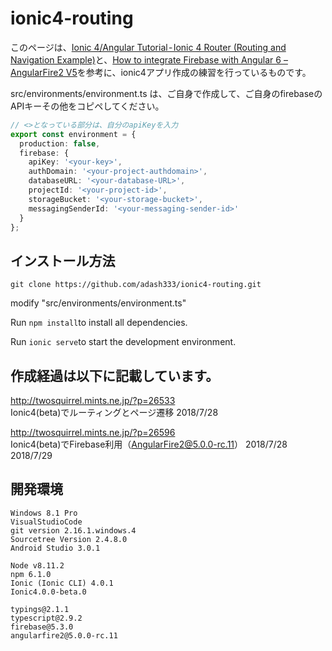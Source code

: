 # ionic4-routing

このページは、[Ionic 4/Angular Tutorial - Ionic 4 Router (Routing and Navigation Example)](https://www.techiediaries.com/ionic-4-angular-routing/)と、[How to integrate Firebase with Angular 6 – AngularFire2 V5](https://grokonez.com/frontend/angular/how-to-integrate-angular-6-firebase-tutorial-angularfire2-v5)を参考に、ionic4アプリ作成の練習を行っているものです。


src/environments/environment.ts は、ご自身で作成して、ご自身のfirebaseのAPIキーその他をコピペしてください。

```javascript:environment.ts
// <>となっている部分は、自分のapiKeyを入力
export const environment = {
  production: false,
  firebase: {
    apiKey: '<your-key>',
    authDomain: '<your-project-authdomain>',
    databaseURL: '<your-database-URL>',
    projectId: '<your-project-id>',
    storageBucket: '<your-storage-bucket>',
    messagingSenderId: '<your-messaging-sender-id>'
  }
};
```

## インストール方法

`git clone https://github.com/adash333/ionic4-routing.git`

modify "src/environments/environment.ts"

Run `npm install`to install all dependencies.

Run `ionic serve`to start the development environment.

## 作成経過は以下に記載しています。

http://twosquirrel.mints.ne.jp/?p=26533  
Ionic4(beta)でルーティングとページ遷移
2018/7/28

http://twosquirrel.mints.ne.jp/?p=26596  
Ionic4(beta)でFirebase利用（AngularFire2@5.0.0-rc.11）
2018/7/28 2018/7/29 


## 開発環境

```
Windows 8.1 Pro
VisualStudioCode
git version 2.16.1.windows.4
Sourcetree Version 2.4.8.0
Android Studio 3.0.1

Node v8.11.2
npm 6.1.0
Ionic (Ionic CLI) 4.0.1
Ionic4.0.0-beta.0

typings@2.1.1
typescript@2.9.2
firebase@5.3.0
angularfire2@5.0.0-rc.11
```
